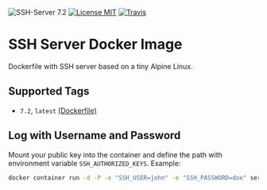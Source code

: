 ![SSH-Server 7.2](https://img.shields.io/badge/SSH-7.2-brightgreen.svg?style=flat-square) [![License MIT](https://img.shields.io/badge/license-MIT-blue.svg?style=flat-square)](https://opensource.org/licenses/MIT) [![Travis](https://img.shields.io/travis/servivum/docker-ssh.svg?style=flat-square)](https://travis-ci.org/servivum/docker-ssh)

# SSH Server Docker Image

Dockerfile with SSH server based on a tiny Alpine Linux.

## Supported Tags

- `7.2`, `latest` [(Dockerfile)](https://github.com/servivum/docker-ssh)

## Log with Username and Password

Mount your public key into the container and define the path with 
environment variable `SSH_AUTHORIZED_KEYS`. Example:

```bash
docker container run -d -P -e "SSH_USER=john" -e "SSH_PASSWORD=doe" servivum/ssh
```